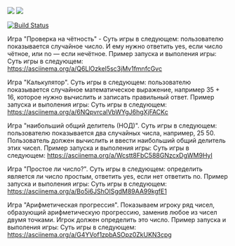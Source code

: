 <a href="https://codeclimate.com/github/codeclimate/codeclimate/maintainability"><img src="https://api.codeclimate.com/v1/badges/a99a88d28ad37a79dbf6/maintainability" /></a>
<a href="https://codeclimate.com/github/codeclimate/codeclimate/test_coverage"><img src="https://api.codeclimate.com/v1/badges/a99a88d28ad37a79dbf6/test_coverage" /></a>

[![Build Status](https://travis-ci.com/buba1301/frontend-project-lvl1.svg?branch=master)](https://travis-ci.com/buba1301/frontend-project-lvl1)

Игра "Проверка на чётность" - Суть игры в следующем: пользователю показывается случайное число. И ему нужно ответить yes, если число чётное, или no — если нечётное.
Пример запуска и выполения игры: Суть игры в следующем: https://asciinema.org/a/Q6LlOzkel5sc3jMv1fmnfcGvc

Игра "Калькулятор". Суть игры в следующем: пользователю показывается случайное математическое выражение, например 35 + 16, которое нужно вычислить и записать правильный ответ.
Пример запуска и выполения игры: Суть игры в следующем: https://asciinema.org/a/6NQpvrcalVbWYgJ6hgXjFACKc

Игра "наибольший общий делитель (НОД)". Суть игры в следующем: пользователю показывается два случайных числа, например, 25 50. 
Пользователь должен вычислить и ввести наибольший общий делитель этих чисел.
Пример запуска и выполения игры: Суть игры в следующем: https://asciinema.org/a/Wcstt8FbC588GNzcxDgWM9HyI

Игра "Простое ли число?". Суть игры в следующем: определить является ли число простым, ответить yes, если нет ответить no.
Пример запуска и выполения игры: Суть игры в следующем: https://asciinema.org/a/Bo5i6JShOlSgdM89AA99kgfE1

Игра "Арифметическая прогрессия". Показываем игроку ряд чисел, образующий арифметическую прогрессию, заменив любое из чисел двумя точками. 
Игрок должен определить это число.
Пример запуска и выполения игры: Суть игры в следующем: https://asciinema.org/a/G4YVof1zpbASOpz0ZkUKN3cpg